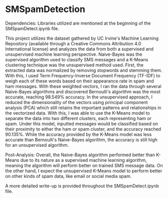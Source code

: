 # SMSpamDetection

Dependencies: Libraries utilized are mentioned at the beginning of the SMSpamDetect.ipynb file.

This project utilizes the dataset gathered by UC Irvine's Machine Learning Repository (available through a Creative Commons Attribution 4.0 International license) and analyzes the data from both a supervised and unsupervised machine learning perspective. Naive-Bayes was the supervised algorithm used to classify SMS messages and a K-Means clustering technique was the unsupervised method used. First, the extracted data was normalized by removing stopwords and stemming them. With this, I used Term Frequency-Inverse Document Frequency (TF-IDF) to weigh each of these words based on their appearance rate in spam and ham messages. With these weighted vectors, I ran the data through several Naive-Bayes algorithms and discovered Bernoulli's algorithm was the most accurate, reaching 98.549% accuracy. In the unsupervised approach, I reduced the dimensionality of the vectors using principal component analysis (PCA) which still retains the important patterns and relationships in the vectorized data. With this, I was able to use the K-Means model to separate the data into two different clusters, each representing ham or spam. Under this model, inputted messages would be classified based on their proximity to either the ham or spam cluster, and the accuracy reached 90.135%. While the accuracy provided by the K-Means model was less accurate than Bernoulli's Naive-Bayes algorithm, the accuracy is still high for an unsupervised algorithm.

Post-Analysis: Overall, the Naive-Bayes algorithm performed better than K-Means due to its nature as a supervised machine learning algorithm, meaning the algorithm will perform better on trained SMS message data. On the other hand, I expect the unsupervised K-Means model to perform better on other kinds of spam data, like email or social media spam. 

A more detailed write-up is provided throughout the SMSpamDetect.ipynb file.
